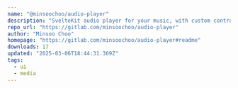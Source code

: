 ```yaml
---
name: "@minsoochoo/audio-player"
description: "SvelteKit audio player for your music, with custom controls, playlist, filters, and search functionality."
repo_url: "https://gitlab.com/minsoochoo/audio-player"
author: "Minsoo Choo"
homepage: "https://gitlab.com/minsoochoo/audio-player#readme"
downloads: 17
updated: "2025-03-06T18:44:31.369Z"
tags: 
  - ui
  - media
---
```

